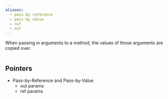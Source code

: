 ```yaml
---
aliases:
  - pass by reference
  - pass by value
  - ref
  - out
---
```

When passing in arguments to a method, the values of those arguments are copied over.

```cs

```



## Pointers

- Pass-by-Reference and Pass-by-Value
	- out params
	- ref params